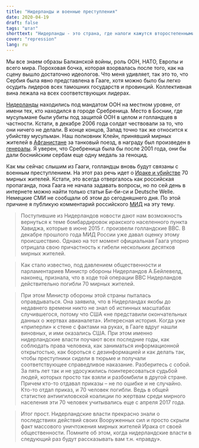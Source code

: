 ```yaml
---
title: "Нидерланды и военные преступления"
date: 2020-04-19
draft: false
tags: "штат"
shorttext: "Нидерланды - это страна, где налоги кажутся второстепенными, но их солдаты заметно участвуют в военных преступлениях."
cover: "repression"
lang: ru
---
```


Мы все знаем образы Балканской войны, роль ООН, НАТО, Европы и всего мира. Пороховая бочка, которая взорвалась после того, как на сцену вышло достаточно идеологов. Что меня удивляет, так это то, что Сербия была явно представлена в Гааге, хотя можно было бы легко осудить лидеров всех тамошних государств и провинций. Коллективная вина лежала на всех соответствующих лидерах.

[Нидерланды](https://www.theguardian.com/world/2019/jul/19/dutch-supreme-court-reduces-responsibility-for-srebrenica-massacre "Dutch court reduces state liability for Srebrenica massacre") находились под мандатом ООН на местном уровне, от имени тех, кто находился в городе Сребреница. Место в Боснии, где мусульмане были убиты под защитой ООН в целом и голландцев в частности. Кстати, в декабре 2006 года солдат чествовали за то, что они ничего не делали. В конце концов, Запад точно так же относится к убийству мусульман. Наш полковник Клейн, принявший мирных жителей в [Афганистане](https://www.tagesschau.de/ausland/tanklaster-bobardement-kundus-101.html "Die Schicksalsnacht von Kundus") за танковый поезд, в награду был произведен в [генералы](https://www.deutschlandradio.de/oberst-klein-wird-general.331.de.html?dram:article_id=217621 "Oberst Klein wird General"). Я уверен, что Сребреница была бы после 2001 года, они бы дали боснийским сербам еще одну медаль за геноцид.

Как мы сейчас слышим из Гааги, голландцы вновь будут связаны с военным преступлением. На этот раз речь идет о [Ираке и убийстве](https://www.bbc.com/news/world-europe-50286829 "Dutch air strike killed about 70 people in Iraq in 2015") 70 мирных жителей. Кстати, это всегда отвергалось как российская пропаганда, пока Гаага не начала задавать вопросы, но по сей день в интернете можно найти только статьи Би-би-си и Deutsche Welle. Немецкие СМИ не сообщали об этом до сегодняшнего дня. По этой причине я публикую комментарий российского [МИД](https://www.mid.ru/ru/press_service/spokesman/briefings/-/asset_publisher/D2wHaWMCU6Od/content/id/4094236?p_p_id=101_INSTANCE_D2wHaWMCU6Od&_101_INSTANCE_D2wHaWMCU6Od_languageId=ru_RU#8 "Брифинг официального представителя МИД России М.В.Захаровой, Москва, 2 апреля 2020 года") на эту тему.

> Поступившие из Нидерландов новости дают нам возможность вернуться к теме бомбардировок иракского населенного пункта Хавиджа, которые в июне 2015 г. произвели голландские ВВС. В декабре прошлого года МИД России уже давал оценку этому происшествию. Однако на тот момент официальная Гаага упорно отрицала свою причастность к гибели нескольких десятков мирных жителей.

> Как стало известно, под давлением общественности и парламентариев Министр обороны Нидерландов А.Бейлевелд, наконец, признала, что в ходе той операции ВВС Нидерландов действительно погибли 70 мирных жителей.

> При этом Министр обороны этой страны пыталась оправдываться. Она заявила, что в Нидерландах якобы до недавнего времени никто не знал об истинных масштабах случившегося, потому что США «не представили окончательных данных о жертвах авианалета». Интересная история. Когда уже «приперли» к стене с фактами на руках, в Гааге вдруг нашли виновных, и ими оказались США. При этом именно нидерландские власти поучают всех последние годы, как соблюдать права человека, как заниматься информационной открытостью, как бороться с дезинформацией и как делать так, чтобы преступники сидели в тюрьме и получали соответствующее справедливое наказание. Разберитесь с собой. За пять лет так и не удосужились поинтересоваться судьбой людей, которых просто так взяли и разбомбили в другой стране. Причем кто-то отдавал приказы – не по ошибке и не случайно. Кто-то отдал приказ, и 70 человек погибли. Ведь в общей статистке антиигиловской коалиции по жертвам среди мирного населения эти 70 человек учитывались еще с апреля 2017 года.

> Итог прост. Нидерландские власти прекрасно знали о последствиях действий своих Вооруженных сил и просто скрыли факт массового уничтожения мирных жителей Ирака от своей общественности. Помните об этом, когда нидерландские власти в следующий раз будут рассказывать вам т.н. «правду».
